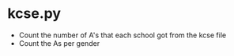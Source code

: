 # kcse.py
* Count the number of A's that each school got from the kcse file
* Count the As per gender
